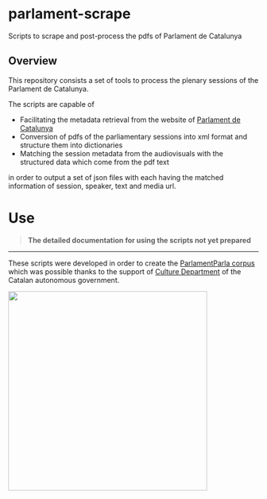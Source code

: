 # parlament-scrape
Scripts to scrape and post-process the pdfs of Parlament de Catalunya

## Overview

This repository consists a set of tools to process the plenary sessions of the Parlament de Catalunya.

The scripts are capable of
* Facilitating the metadata retrieval from the website of [Parlament de Catalunya](https://www.parlament.cat/web/canal-parlament/activitat/plens/index.html)
* Conversion of pdfs of the parliamentary sessions into xml format and structure them into dictionaries
* Matching the session metadata from the audiovisuals with the structured data which come from the pdf text

in order to output a set of json files with each having the matched information of session, speaker, text and media url.

# Use
> __The detailed documentation for using the scripts not yet prepared__

---

These scripts were developed in order to create the [ParlamentParla corpus](https://collectivat.cat/asr) which was possible thanks to the support of [Culture Department](http://cultura.gencat.cat/) of the Catalan autonomous government.

<img src="https://media.githubusercontent.com/media/collectivat/cmusphinx-models/master/img/logo_generalitat.png" width="400"/>
